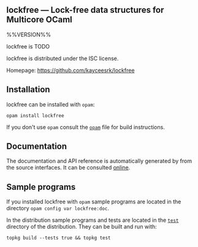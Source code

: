 lockfree — Lock-free data structures for Multicore OCaml
-------------------------------------------------------------------------------
%%VERSION%%

lockfree is TODO

lockfree is distributed under the ISC license.

Homepage: https://github.com/kayceesrk/lockfree  

## Installation

lockfree can be installed with `opam`:

    opam install lockfree

If you don't use `opam` consult the [`opam`](opam) file for build
instructions.

## Documentation

The documentation and API reference is automatically generated by from
the source interfaces. It can be consulted [online][doc].

[doc]: https://kayceesrk.github.io/lockfree/doc

## Sample programs

If you installed lockfree with `opam` sample programs are located in
the directory `opam config var lockfree:doc`.

In the distribution sample programs and tests are located in the
[`test`](test) directory of the distribution. They can be built and run
with:

    topkg build --tests true && topkg test 
